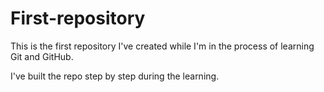 # First-repository
This is the first repository I've created while I'm in the process of learning Git and GitHub.

I've built the repo step by step during the learning.

